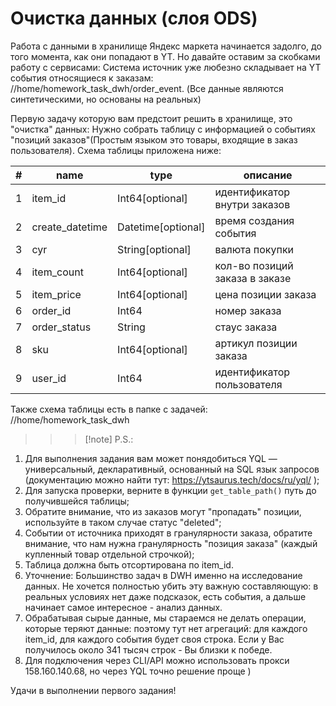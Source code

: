 # Очистка данных (слоя ODS)

Работа с данными в хранилище Яндекс маркета начинается задолго, до того момента, как они попадают в YT. Но давайте оставим за скобками работу с сервисами:
Система источник уже любезно складывает на YT события относящиеся к заказам:
//home/homework_task_dwh/order_event.
(Все данные являются синтетическими, но основаны на реальных)

Первую задачу которую вам предстоит решить в хранилище, это "очистка" данных:
Нужно собрать таблицу с информацией о событиях "позиций заказов"(Простым языком это товары, входящие в заказ пользователя).
Схема таблицы приложена ниже:

| \# | name            | type                |описание                       |
|----|-----------------|---------------------|-------------------------------|
| 1	 | item_id	       | Int64[optional]     |идентификатор внутри заказов   |
| 2	 | create_datetime | Datetime[optional]  |время создания события         |
| 3	 | cyr	           | String[optional]    |валюта покупки                 |
| 4	 | item_count	   | Int64[optional]     |кол-во позиций заказа в заказе |
| 5	 | item_price	   | Int64[optional]     |цена позиции заказа            |
| 6	 | order_id	       | Int64               |номер заказа                   |
| 7	 | order_status	   | String              |стаус заказа                   |
| 8	 | sku	           | Int64[optional]     |артикул позиции заказа         |
| 9	 | user_id	       | Int64               |идентификатор пользователя     |

Также схема таблицы есть в папке с задачей: //home/homework_task_dwh

>>> [!note] P.S.:
1. Для выполнения задания вам может понядобиться YQL — универсальный, декларативный, основанный на SQL язык запросов (документацию можно найти тут: https://ytsaurus.tech/docs/ru/yql/ );
2. Для запуска проверки, верните в функции ``get_table_path()`` путь до получившейся таблицы;
3. Обратите внимание, что из заказов могут "пропадать" позиции, используйте в таком случае статус "deleted";
4. Событии от источника приходят в гранулярности заказа, обратите внимание, что нам нужна гранулярность "позиция заказа" (каждый купленный товар отдельной строчкой);
5. Таблица должна быть отсортирована по item_id.
6. Уточнение: Большинство задач в DWH именно на исследование данных. Не хочется полностью убить эту важную составляющую: в реальных условиях нет даже подсказок, есть события, а дальше начинает самое интересное - анализ данных.
7. Обрабатывая сырые данные, мы стараемся не делать операции, которые теряют данные: поэтому тут нет агрегаций: для каждого item_id, для каждого события будет своя строка. Если у Вас получилось около 341 тысяч строк - Вы близки к победе.
8. Для подключения через CLI/API можно использовать прокси 158.160.140.68, но через YQL точно решение проще )
>>>

Удачи в выполнении первого задания!
